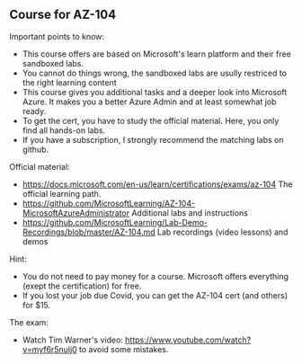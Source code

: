 ## Course for AZ-104

Important points to know:
- This course offers are based on Microsoft's learn platform and their free sandboxed labs.
- You cannot do things wrong, the sandboxed labs are usully restriced to the right learning content
- This course gives you additional tasks and a deeper look into Microsoft Azure. It makes you a better Azure Admin and at least somewhat job ready.
- To get the cert, you have to study the official material. Here, you only find all hands-on labs.
- If you have a subscription, I strongly recommend the matching labs on github.

Official material:
- https://docs.microsoft.com/en-us/learn/certifications/exams/az-104 The official learning path.
- https://github.com/MicrosoftLearning/AZ-104-MicrosoftAzureAdministrator Additional labs and instructions
- https://github.com/MicrosoftLearning/Lab-Demo-Recordings/blob/master/AZ-104.md Lab recordings (video lessons) and demos

Hint:
- You do not need to pay money for a course. Microsoft offers everything (exept the certification) for free.
- If you lost your job due Covid, you can get the AZ-104 cert (and others) for $15.

The exam:
- Watch Tim Warner's video: https://www.youtube.com/watch?v=myf6r5nulj0 to avoid some mistakes.
